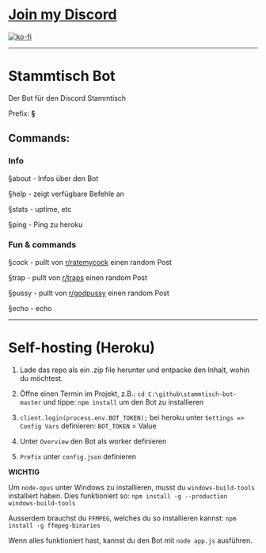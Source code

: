 # [Join my Discord](https://discord.com/invite/rErSSHT "Join my Discord")

[![ko-fi](https://www.ko-fi.com/img/githubbutton_sm.svg)](https://ko-fi.com/B0B71O84V)

------------


# Stammtisch Bot
Der Bot für den Discord Stammtisch

Prefix: **§** 

## Commands:

### Info

§about - Infos über den Bot

§help - zeigt verfügbare Befehle an

§stats - uptime, etc

§ping - Ping zu heroku


### Fun & commands

§cock - pullt von [r/ratemycock](https://old.reddit.com/r/ratemycock/ "r/ratemycock") einen random Post

§trap - pullt von [r/traps](https://old.reddit.com/r/traps "r/traps") einen random Post

§pussy - pullt von [r/godpussy](https://old.reddit.com/r/godpussy "r/pussy") einen random Post

§echo - echo



------------



# Self-hosting (Heroku)

1. Lade das repo als ein .zip file herunter und entpacke den Inhalt, wohin du möchtest.

2. Öffne einen Termin im Projekt, z.B.: `cd C:\github\stammtisch-bot-master`
und tippe: `npm install` um den Bot zu installieren

3. `client.login(process.env.BOT_TOKEN);` bei heroku unter `Settings => Config Vars` definieren: `BOT_TOKEN` = Value

4. Unter `Overview` den Bot als worker definieren

5. `Prefix` unter `config.json` definieren

**WICHTIG**

Um `node-opus` unter Windows zu installieren, musst du `windows-build-tools` installiert haben. Dies funktioniert so: `npm install -g --production windows-build-tools`

Ausserdem brauchst du `FFMPEG`, welches du so installieren kannst: `npm install -g ffmpeg-binaries`

Wenn alles funktioniert hast, kannst du den Bot mit `node app.js` ausführen.

